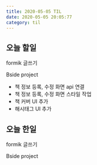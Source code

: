 ```yaml
---
title: 2020-05-05 TIL
date: 2020-05-05 20:05:77
category: til
---
```


## 오늘 할일

formik 글쓰기

Bside project

- 책 정보 등록, 수정 화면 api 연결
- 책 정보 등록, 수정 화면 스타일 작업
- 책 커버 UI 추가
- 해시태그 UI 추가

## 오늘 한일

formik 글쓰기

Bside project
